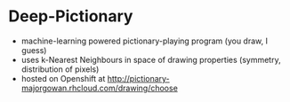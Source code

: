 # Deep-Pictionary
- machine-learning powered pictionary-playing program (you draw, I guess) 
- uses k-Nearest Neighbours in space of drawing properties (symmetry, distribution of pixels)
- hosted on Openshift at http://pictionary-majorgowan.rhcloud.com/drawing/choose
